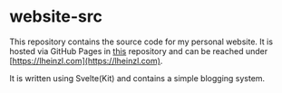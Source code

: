 # website-src

This repository contains the source code for my personal website.
It is hosted via GitHub Pages in [this](https://github.com/LukasHeinzl/Website) repository and can be reached under [https://lheinzl.com](https://lheinzl.com).

It is written using Svelte(Kit) and contains a simple blogging system.